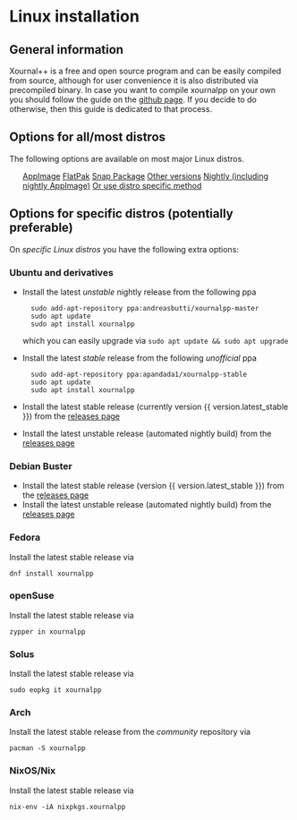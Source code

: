 # Linux installation

## General information

Xournal++ is a free and open source program and can be easily compiled from source, although for user convenience it is also distributed via precompiled binary. In case you want to compile xournalpp on your own you should follow the guide on the [github page](https://github.com/xournalpp/xournalpp/blob/master/readme/LinuxBuild.md). If you decide to do otherwise, then this guide is dedicated to that process.

## Options for all/most distros

The following options are available on most major Linux distros.

<ul id="linuxDownloadsContainer" class="downloadsContainer">
<a class="xournalppButton downloadButton" href="{{downloads.linux.appimage}}">AppImage</a>
<a class="xournalppButton" href="{{downloads.linux.flatpak}}">FlatPak</a>
<a class="xournalppButton " href="{{downloads.linux.snap}}">Snap Package</a>
<a class="xournalppButton" href="{{downloads.allVersions}}">Other versions</a>
<a class="xournalppButton" style="grid-column: 1 / 3;" href="{{downloads.nightly}}">Nightly (including nightly AppImage)</a>
<a class="xournalppButton" style="grid-column: 3 / 5;" href="#options-for-specific-distros-potentially-preferable">Or use distro specific method</a>
</ul>

## Options for specific distros (potentially preferable)

On _specific Linux distros_ you have the following extra options:

### Ubuntu and derivatives

* Install the latest *unstable* nightly release from the following ppa
  
        sudo add-apt-repository ppa:andreasbutti/xournalpp-master
        sudo apt update
        sudo apt install xournalpp

    which you can easily upgrade via `sudo apt update && sudo apt upgrade`

* Install the latest *stable* release from the following *unofficial* ppa

        sudo add-apt-repository ppa:apandada1/xournalpp-stable
        sudo apt update
        sudo apt install xournalpp

* Install the latest stable release (currently version {{ version.latest_stable }}) from the [releases page](https://github.com/xournalpp/xournalpp/releases)
* Install the latest unstable release (automated nightly build) from the [releases page]({{downloads.nightly}})

### Debian Buster

* Install the latest stable release (version {{ version.latest_stable }}) from the [releases page](https://github.com/xournalpp/xournalpp/releases/tag/1.0.20-hotfix)
* Install the latest unstable release (automated nightly build) from the [releases page]({{downloads.nightly}})

### Fedora

Install the latest stable release via

    dnf install xournalpp

### openSuse

Install the latest stable release via

    zypper in xournalpp

### Solus

Install the latest stable release via

    sudo eopkg it xournalpp

### Arch

Install the latest stable release from the _community_ repository via
  
    pacman -S xournalpp 
 
### NixOS/Nix

Install the latest stable release via

    nix-env -iA nixpkgs.xournalpp
